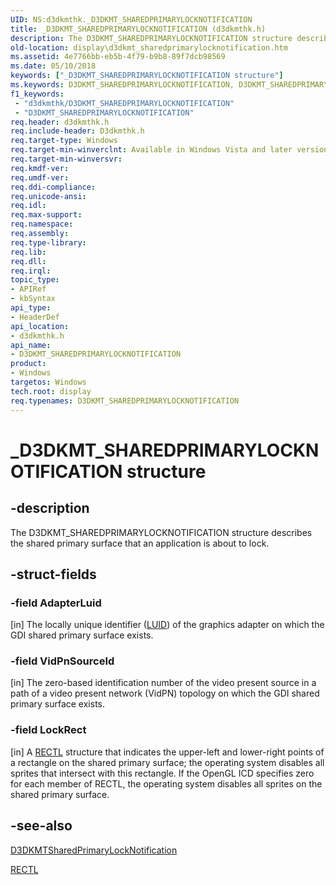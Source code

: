 ```yaml
---
UID: NS:d3dkmthk._D3DKMT_SHAREDPRIMARYLOCKNOTIFICATION
title: _D3DKMT_SHAREDPRIMARYLOCKNOTIFICATION (d3dkmthk.h)
description: The D3DKMT_SHAREDPRIMARYLOCKNOTIFICATION structure describes the shared primary surface that an application is about to lock.
old-location: display\d3dkmt_sharedprimarylocknotification.htm
ms.assetid: 4e7766bb-eb5b-4f79-b9b8-89f7dcb98569
ms.date: 05/10/2018
keywords: ["_D3DKMT_SHAREDPRIMARYLOCKNOTIFICATION structure"]
ms.keywords: D3DKMT_SHAREDPRIMARYLOCKNOTIFICATION, D3DKMT_SHAREDPRIMARYLOCKNOTIFICATION structure [Display Devices], OpenGL_Structs_4ec11480-30cb-45a1-a31c-e7432ec45abf.xml, _D3DKMT_SHAREDPRIMARYLOCKNOTIFICATION, d3dkmthk/D3DKMT_SHAREDPRIMARYLOCKNOTIFICATION, display.d3dkmt_sharedprimarylocknotification
f1_keywords:
 - "d3dkmthk/D3DKMT_SHAREDPRIMARYLOCKNOTIFICATION"
 - "D3DKMT_SHAREDPRIMARYLOCKNOTIFICATION"
req.header: d3dkmthk.h
req.include-header: D3dkmthk.h
req.target-type: Windows
req.target-min-winverclnt: Available in Windows Vista and later versions of the Windows operating systems.
req.target-min-winversvr: 
req.kmdf-ver: 
req.umdf-ver: 
req.ddi-compliance: 
req.unicode-ansi: 
req.idl: 
req.max-support: 
req.namespace: 
req.assembly: 
req.type-library: 
req.lib: 
req.dll: 
req.irql: 
topic_type:
- APIRef
- kbSyntax
api_type:
- HeaderDef
api_location:
- d3dkmthk.h
api_name:
- D3DKMT_SHAREDPRIMARYLOCKNOTIFICATION
product:
- Windows
targetos: Windows
tech.root: display
req.typenames: D3DKMT_SHAREDPRIMARYLOCKNOTIFICATION
---
```


# _D3DKMT_SHAREDPRIMARYLOCKNOTIFICATION structure


## -description


The D3DKMT_SHAREDPRIMARYLOCKNOTIFICATION structure describes the shared primary surface that an application is about to lock.


## -struct-fields




### -field AdapterLuid

[in] The locally unique identifier (<a href="https://docs.microsoft.com/windows-hardware/drivers/ddi/igpupvdev/ns-igpupvdev-_luid">LUID</a>) of the graphics adapter on which the GDI shared primary surface exists. 


### -field VidPnSourceId

[in] The zero-based identification number of the video present source in a path of a video present network (VidPN) topology on which the GDI shared primary surface exists. 


### -field LockRect

[in] A <a href="https://docs.microsoft.com/windows/win32/api/windef/ns-windef-rectl">RECTL</a> structure that indicates the upper-left and lower-right points of a rectangle on the shared primary surface; the operating system disables all sprites that intersect with this rectangle. If the OpenGL ICD specifies zero for each member of RECTL, the operating system disables all sprites on the shared primary surface.


## -see-also




<a href="https://docs.microsoft.com/windows-hardware/drivers/ddi/d3dkmthk/nf-d3dkmthk-d3dkmtsharedprimarylocknotification">D3DKMTSharedPrimaryLockNotification</a>



<a href="https://docs.microsoft.com/windows/win32/api/windef/ns-windef-rectl">RECTL</a>
 

 

